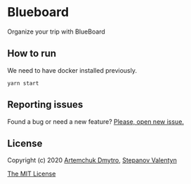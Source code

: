 # **Blueboard**

Organize your trip with BlueBoard

## **How to run**

We need to have docker installed previously.

```code
yarn start
```

## **Reporting issues**

Found a bug or need a new feature? [Please, open new issue.](https://github.com/taruuuch/blueboard-frontend/issues/new)

## **License**

Copyright (c) 2020 [Artemchuk Dmytro](https://github.com/taruuuch), [Stepanov Valentyn](https://github.com/stenvix)

[The MIT License](https://opensource.org/licenses/MIT)
